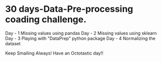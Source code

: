 # 30 days-Data-Pre-processing coading challenge.
Day - 1  Missing values using pandas
Day - 2  Missing values using sklearn
Day - 3  Playing with "DataPrep" python package
Day - 4  Normalizing the dataset



Keep Smailing Always!
Have an Octotastic day!!
